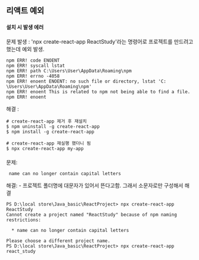 ## 리액트 예외

####  설치 시 발생 에러

문제 발생 :  'npx create-react-app ReactStudy'라는 명령어로 프로젝트를 만드려고 했는데 예외 발생.

```
npm ERR! code ENOENT  
npm ERR! syscall lstat  
npm ERR! path C:\Users\User\AppData\Roaming\npm  
npm ERR! errno -4058  
npm ERR! enoent ENOENT: no such file or directory, lstat 'C: \Users\User\AppData\Roaming\npm'  
npm ERR! enoent This is related to npm not being able to find a file.  
npm ERR! enoent  

```

해결 : 
```
# create-react-app 제거 후 재설치  
$ npm uninstall -g create-react-app  
$ npm install -g create-react-app  
  
# create-react-app 재실행 했더니 됨
$ npx create-react-app my-app  

```

#### 

문제: 
```
 name can no longer contain capital letters
```

해결: - 프로젝트 폴더명에 대문자가 있어서 뜬다고함. 
        그래서 소문자로만 구성해서 해결
```
PS D:\local store\Java_basic\ReactProject> npx create-react-app ReactStudy
Cannot create a project named "ReactStudy" because of npm naming restrictions:

  * name can no longer contain capital letters

Please choose a different project name.
PS D:\local store\Java_basic\ReactProject> npx create-react-app react_study

```
